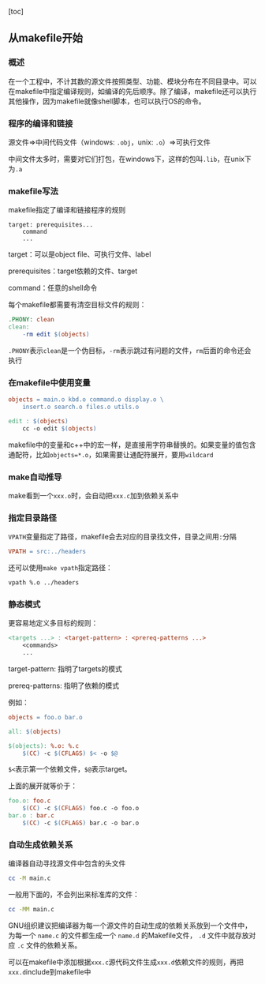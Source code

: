 [toc]

## 从makefile开始

### 概述

在一个工程中，不计其数的源文件按照类型、功能、模块分布在不同目录中。可以在makefile中指定编译规则，如编译的先后顺序。除了编译，makefile还可以执行其他操作，因为makefile就像shell脚本，也可以执行OS的命令。



### 程序的编译和链接

源文件=>中间代码文件（windows: `.obj`，unix: `.o`）=>可执行文件

中间文件太多时，需要对它们打包，在windows下，这样的包叫`.lib`，在unix下为`.a`



### makefile写法

makefile指定了编译和链接程序的规则

```
target: prerequisites...
	command
	...
```

target：可以是object file、可执行文件、label

prerequisites：target依赖的文件、target

command：任意的shell命令

每个makefile都需要有清空目标文件的规则：

```makefile
.PHONY: clean
clean:
	-rm edit $(objects)
```

`.PHONY`表示`clean`是一个伪目标，`-rm`表示跳过有问题的文件，`rm`后面的命令还会执行



### 在makefile中使用变量

```makefile
objects = main.o kbd.o command.o display.o \
    insert.o search.o files.o utils.o

edit : $(objects)
    cc -o edit $(objects)
```

makefile中的变量和c++中的宏一样，是直接用字符串替换的。如果变量的值包含通配符，比如`objects=*.o`，如果需要让通配符展开，要用`wildcard`



### make自动推导

make看到一个`xxx.o`时，会自动把`xxx.c`加到依赖关系中



### 指定目录路径

`VPATH`变量指定了路径，makefile会去对应的目录找文件，目录之间用`:`分隔

```makefile
VPATH = src:../headers
```

还可以使用`make vpath`指定路径：

```bash
vpath %.o ../headers
```



### 静态模式

更容易地定义多目标的规则：

```makefile
<targets ...> : <target-pattern> : <prereq-patterns ...>
    <commands>
    ...
```

target-pattern: 指明了targets的模式

prereq-patterns: 指明了依赖的模式 

例如：

```makefile
objects = foo.o bar.o

all: $(objects)

$(objects): %.o: %.c
    $(CC) -c $(CFLAGS) $< -o $@
```

`$<`表示第一个依赖文件，`$@`表示target。

上面的展开就等价于：

```makefile
foo.o: foo.c
	$(CC) -c $(CFLAGS) foo.c -o foo.o
bar.o : bar.c
	$(CC) -c $(CFLAGS) bar.c -o bar.o
```



### 自动生成依赖关系

编译器自动寻找源文件中包含的头文件

```bash
cc -M main.c
```

一般用下面的，不会列出来标准库的文件：

```bash
cc -MM main.c
```

GNU组织建议把编译器为每一个源文件的自动生成的依赖关系放到一个文件中，为每一个 `name.c` 的文件都生成一个 `name.d` 的Makefile文件， `.d` 文件中就存放对应 `.c` 文件的依赖关系。

可以在makefile中添加根据`xxx.c`源代码文件生成`xxx.d`依赖文件的规则，再把`xxx.d`include到makefile中





